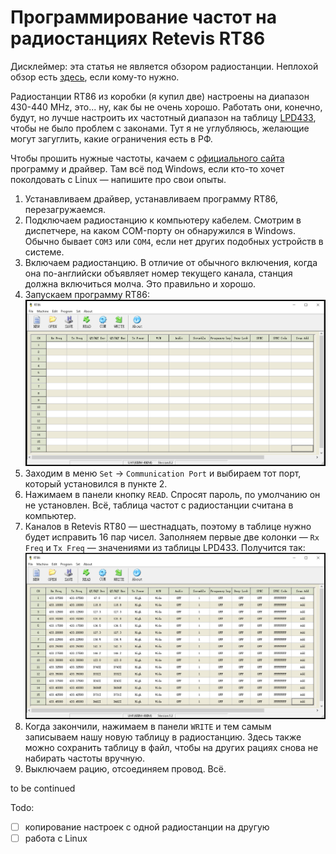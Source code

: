 # Программирование частот на радиостанциях Retevis RT86

Дисклеймер: эта статья не является обзором радиостанции. Неплохой обзор есть [здесь](https://www.ixbt.com/live/gadgets/retevis-rt86-hidden-display-uhf-radio.html), если кому-то нужно.

Радиостанции RT86 из коробки (я купил две) настроены на диапазон 430-440 MHz, это... ну, как бы не очень хорошо. Работать они, конечно, будут, но лучше настроить их частотный диапазон на таблицу [LPD433](https://ru.wikipedia.org/wiki/LPD433), чтобы не было проблем с законами. Тут я не углубляюсь, желающие могут загуглить, какие ограничения есть в РФ.

Чтобы прошить нужные частоты, качаем с [официального сайта](https://www.retevis.com/RT86-Hidden-Display-UHF-Radio-with-flashlight-long-distance-call#A9207A) программу и драйвер. Там всё под Windows, если кто-то хочет поколдовать с Linux &mdash; напишите про свои опыты.

1. Устанавливаем драйвер, устанавливаем программу RT86, перезагружаемся.
2. Подключаем радиостанцию к компьютеру кабелем. Смотрим в диспетчере, на каком COM-порту он обнаружился в Windows. Обычно бывает `COM3` или `COM4`, если нет других подобных устройств в системе.
3. Включаем радиостанцию. В отличие от обычного включения, когда она по-английски объявляет номер текущего канала, станция должна включиться молча. Это правильно и хорошо.
4. Запускаем программу RT86:
   ![скрин программы](https://github.com/siamoza/retevis_rt86/blob/master/3.interface.PNG)
5. Заходим в меню `Set` -> `Communication Port` и выбираем тот порт, который установился в пункте 2.
6. Нажимаем в панели кнопку `READ`. Спросят пароль, по умолчанию он не установлен. Всё, таблица частот с радиостанции считана в компьютер.
7. Каналов в Retevis RT80 &mdash; шестнадцать, поэтому в таблице нужно будет исправить 16 пар чисел. Заполняем первые две колонки &mdash; `Rx Freq` и `Tx Freq` &mdash; значениями из таблицы LPD433. Получится так:
   ![заполненные частоты](https://github.com/siamoza/retevis_rt86/blob/master/4.interface_ready.PNG)
8. Когда закончили, нажимаем в панели `WRITE` и тем самым записываем нашу новую таблицу в радиостанцию. Здесь также можно сохранить таблицу в файл, чтобы на других рациях снова не набирать частоты вручную.
9. Выключаем рацию, отсоединяем провод. Всё.

to be continued

Todo:
- [ ] копирование настроек с одной радиостанции на другую
- [ ] работа с Linux
